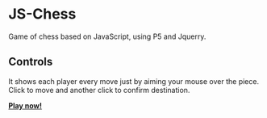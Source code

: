 # JS-Chess
Game of chess based on JavaScript, using P5 and Jquerry. 

## Controls
It shows each player every move just by aiming your mouse over the piece. Click to move and another click to confirm destination.

**[Play now!](https://jkutkut.github.io/JS_Chess-Game/)**

